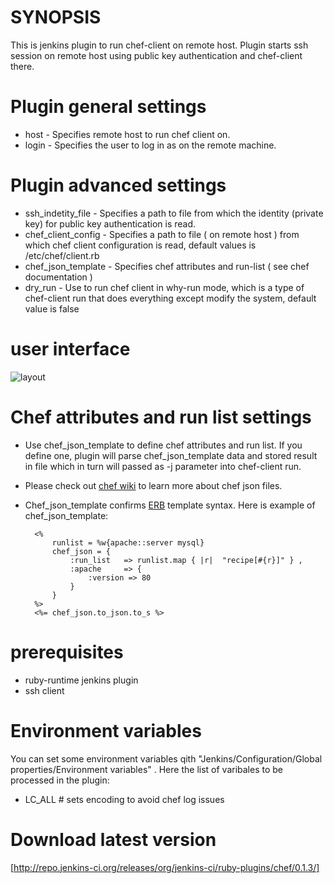 # SYNOPSIS

This is jenkins plugin to run chef-client on remote host.
Plugin starts ssh session on remote host using public key authentication and chef-client there.


# Plugin general settings

- host - Specifies remote host to run chef client on.
- login -  Specifies the user to log in as on the remote machine.

# Plugin advanced settings

- ssh\_indetity\_file - Specifies a path to file from which the identity (private key) for public key authentication is read.
- chef\_client\_config - Specifies a path to file ( on  remote host ) from which chef client configuration is read, default values is /etc/chef/client.rb
- chef\_json\_template - Specifies chef attributes and run-list ( see chef documentation )
- dry\_run - Use to run chef client in why-run mode, which is a type of chef-client run that does everything except modify the system, default value is false

# user interface

![layout](https://raw.github.com/melezhik/chef-plugin/master/images/layout.png "layout")

# Chef attributes and run list settings

- Use chef\_json\_template to define chef attributes and run list. 
If you define one, plugin will parse chef_json_template data and stored result in file which in turn will passed as -j parameter into chef-client run.

- Please check out [chef wiki](http://wiki.opscode.com/display/chef/Setting+the+run_list+in+JSON+during+run+time) to learn more about chef json files.

- Chef\_json\_template confirms [ERB](http://www.stuartellis.eu/articles/erb/) template syntax. Here is example of chef\_json\_template:
        
        <%
            runlist = %w{apache::server mysql}
            chef_json = {
                :run_list   => runlist.map { |r|  "recipe[#{r}]" } ,
                :apache     => {
                    :version => 80
                }
            }
        %>
        <%= chef_json.to_json.to_s %>
    
# prerequisites
- ruby-runtime jenkins plugin
- ssh client


# Environment variables

You can set some environment variables qith "Jenkins/Configuration/Global properties/Environment variables" . Here the list of varibales to be processed in the plugin:

- LC\_ALL # sets encoding to avoid chef log issues 

# Download latest version

[http://repo.jenkins-ci.org/releases/org/jenkins-ci/ruby-plugins/chef/0.1.3/]
